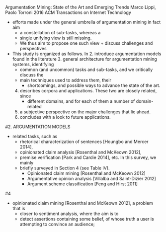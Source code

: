 Argumentation Mining: State of the Art and Emerging Trends
Marco Lippi, Paolo Torroni
2016 ACM Transactions on Internet Technology

* efforts made under the general umbrella of argumentation mining in fact aim
  * a constellation of sub-tasks, whereas a 
  * single unifying view is still missing. 
  * We thus aim to propose one such view + discuss challenges and perspectives
* This study is organized as follows. In 
   2. introduce argumentation models found in the literature
   3. general architecture for argumentation mining systems, identifying 
    * common (and uncommon) tasks and sub-tasks, and we critically discuss the 
    * main techniques used to address them, their 
      * shortcomings, and possible ways to advance the state of the art. 
   4. describes corpora and applications.  These two are closely related, since
      * different domains, and for each of them a number of domain-related
   5. a subjective perspective on the major challenges that lie ahead.  
   6. concludes with a look to future applications.

#2. ARGUMENTATION MODELS

* related tasks, such as 
  * rhetorical characterization of sentences [Houngbo and Mercer 2014],
  * opinionated claim analysis [Rosenthal and McKeown 2012],
  * premise verification [Park and Cardie 2014], etc. In this survey, we mainly
  * briefly surveyed in Section 4 (see Table IV).
    * Opinionated claim mining [Rosenthal and McKeown 2012]
    * Argumentative opinion analysis [Villalba and Saint-Dizier 2012]
    * Argument scheme classification [Feng and Hirst 2011]

#4

* opinionated claim mining [Rosenthal and McKeown 2012], a problem that is
  * closer to sentiment analysis, where the aim is to 
  * detect assertions containing some belief, 
    of whose truth a user is attempting to convince an audience;
